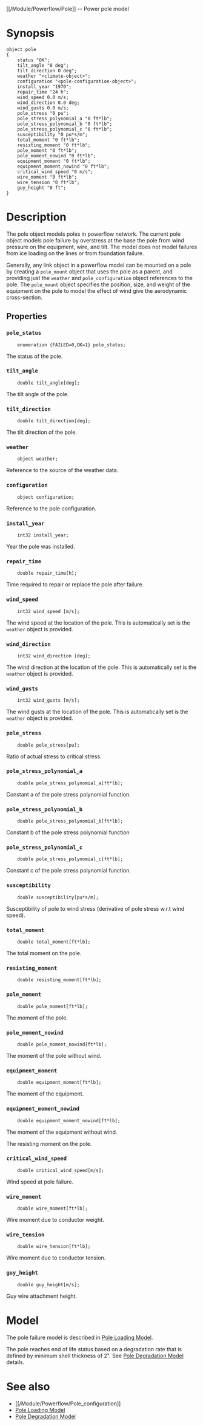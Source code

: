 [[/Module/Powerflow/Pole]] -- Power pole model

# Synopsis

~~~
object pole
{
    status "OK";
    tilt_angle "0 deg";
    tilt_direction 0 deg";
    weather "<climate-object>";
    configuration "<pole-configuration-object>";
    install_year "1970";
    repair_time "24 h";
    wind_speed 0.0 m/s;
    wind_direction 0.0 deg;
    wind_gusts 0.0 m/s;
    pole_stress "0 pu";
    pole_stress_polynomial_a "0 ft*lb";
    pole_stress_polynomial_b "0 ft*lb";
    pole_stress_polynomial_c "0 ft*lb";
    susceptibility "0 pu*s/m";
    total_moment "0 ft*lb";
    resisting_moment "0 ft*lb";
    pole_moment "0 ft*lb"; 
    pole_moment_nowind "0 ft*lb"; 
    equipment_moment "0 ft*lb"; 
    equipment_moment_nowind "0 ft*lb"; 
    critical_wind_speed "0 m/s";
    wire_moment "0 ft*lb";
    wire_tension "0 ft*lb";
    guy_height "0 ft";
}
~~~

# Description

The pole object models poles in powerflow network. The current pole object models pole failure by overstress at the base the pole from wind pressure on the equipment, wire, and tilt.  The model does not model failures from ice loading on the lines or from foundation failure.

Generally, any link object in a powerflow model can be mounted on a pole by creating a `pole_mount` object that uses the pole as a parent, and providing just the `weather` and `pole_configuration` object references to the pole. The `pole_mount` object specifies the position, size, and weight of the equipment on the pole to model the effect of wind give the aerodynamic cross-section.

## Properties

### `pole_status`

~~~
    enumeration {FAILED=0,OK=1} pole_status;
~~~

The status of the pole.

### `tilt_angle`

~~~
    double tilt_angle[deg];
~~~

The tilt angle of the pole.

### `tilt_direction`

~~~
    double tilt_direction[deg];
~~~

The tilt direction of the pole.

### `weather`

~~~
    object weather;
~~~

Reference to the source of the weather data.

### `configuration`

~~~
    object configuration;
~~~

Reference to the pole configuration.

### `install_year`

~~~
    int32 install_year;
~~~

Year the pole was installed.

### `repair_time`

~~~
    double repair_time[h];
~~~

Time required to repair or replace the pole after failure.

### `wind_speed`

~~~
    int32 wind_speed [m/s];
~~~

The wind speed at the location of the pole.  This is automatically set is the
`weather` object is provided.

### `wind_direction`

~~~
    int32 wind_direction [deg];
~~~

The wind direction at the location of the pole.  This is automatically set is the
`weather` object is provided.

### `wind_gusts`

~~~
    int32 wind_gusts [m/s];
~~~

The wind gusts at the location of the pole.  This is automatically set is the
`weather` object is provided.

### `pole_stress`

~~~
    double pole_stress[pu];
~~~

Ratio of actual stress to critical stress.

### `pole_stress_polynomial_a`

~~~
    double pole_stress_polynomial_a[ft*lb];
~~~

Constant a of the pole stress polynomial function.

### `pole_stress_polynomial_b`

~~~
    double pole_stress_polynomial_b[ft*lb];
~~~

Constant b of the pole stress polynomial function

### `pole_stress_polynomial_c`

~~~
    double pole_stress_polynomial_c[ft*lb];
~~~

Constant c of the pole stress polynomial function.

### `susceptibility`

~~~
    double susceptibility[pu*s/m];
~~~

Susceptibility of pole to wind stress (derivative of pole stress w.r.t wind speed).

### `total_moment`

~~~
    double total_moment[ft*lb];
~~~

The total moment on the pole.

### `resisting_moment`

~~~
    double resisting_moment[ft*lb];
~~~

### `pole_moment`

~~~
    double pole_moment[ft*lb];
~~~

The moment of the pole. 

### `pole_moment_nowind`

~~~
    double pole_moment_nowind[ft*lb];
~~~

The moment of the pole without wind. 

### `equipment_moment`

~~~
    double equipment_moment[ft*lb];
~~~

The moment of the equipment. 

### `equipment_moment_nowind`

~~~
    double equipment_moment_nowind[ft*lb];
~~~

The moment of the equipment without wind. 

The resisting moment on the pole.

### `critical_wind_speed`

~~~
    double critical_wind_speed[m/s];
~~~

Wind speed at pole failure.

### `wire_moment`

~~~
    double wire_moment[ft*lb];
~~~

Wire moment due to conductor weight.

### `wire_tension`

~~~
    double wire_tension[ft*lb];
~~~

Wire moment due to conductor tension.

### `guy_height`

~~~
    double guy_height[m/s];
~~~

Guy wire attachment height.

# Model

The pole failure model is described in [Pole Loading Model](https://source.gridlabd.us/raw/master/module/powerflow/docs/pole_loading.pdf).

The pole reaches end of life status based on a degradation rate that is defined by minimum shell thickness of 2". See [Pole Degradation Model](https://www.sciencedirect.com/science/article/pii/S0167473005000457) details.

# See also

* [[/Module/Powerflow/Pole_configuration]]
* [Pole Loading Model](https://source.gridlabd.us/raw/master/module/powerflow/docs/pole_loading.pdf)
* [Pole Degradation Model](https://www.sciencedirect.com/science/article/pii/S0167473005000457)
